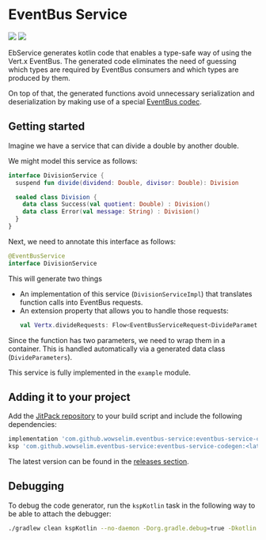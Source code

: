 # EventBus Service
[![](https://jitpack.io/v/wowselim/eventbus-service.svg)](https://jitpack.io/#wowselim/eventbus-service)
[![](https://github.com/wowselim/eventbus-service/workflows/Tests/badge.svg)](https://github.com/wowselim/eventbus-service)

EbService generates kotlin code that enables
a type-safe way of using the Vert.x EventBus.
The generated code eliminates the need of guessing
which types are required by EventBus consumers and
which types are produced by them.

On top of that, the generated functions avoid
unnecessary serialization and deserialization by
making use of a special
[EventBus codec](https://dev.to/sip3/how-to-extend-vert-x-eventbus-api-to-save-on-serialization-3akf).

## Getting started
Imagine we have a service that can divide a
double by another double.

We might model this service as follows:
```kotlin
interface DivisionService {
  suspend fun divide(dividend: Double, divisor: Double): Division

  sealed class Division {
    data class Success(val quotient: Double) : Division()
    data class Error(val message: String) : Division()
  }
}
```

Next, we need to annotate this interface as follows:
```kotlin
@EventBusService
interface DivisionService
```

This will generate two things
* An implementation of this service (`DivisionServiceImpl`) that translates function
  calls into EventBus requests.
* An extension property that allows you to handle those requests:
  ```kotlin
  val Vertx.divideRequests: Flow<EventBusServiceRequest<DivideParameters, Division>>
  ```

Since the function has two parameters, we need to wrap them in a container. This is handled automatically
via a generated data class (`DivideParameters`).

This service is fully implemented in the `example` module.

## Adding it to your project

Add the [JitPack repository](https://jitpack.io/#wowselim/eventbus-service) to your build script and include the
following dependencies:

```groovy
implementation 'com.github.wowselim.eventbus-service:eventbus-service-core:<latestVersion>'
ksp 'com.github.wowselim.eventbus-service:eventbus-service-codegen:<latestVersion>'
```

The latest version can be found in the [releases section](https://github.com/wowselim/eventbus-service/releases).

## Debugging

To debug the code generator, run the `kspKotlin` task in the following way to be able to attach the debugger:

```bash
./gradlew clean kspKotlin --no-daemon -Dorg.gradle.debug=true -Dkotlin.compiler.execution.strategy="in-process" -Dkotlin.daemon.jvm.options="-Xdebug,-Xrunjdwp:transport=dt_socket\,address=5005\,server=y\,suspend=n"
```
